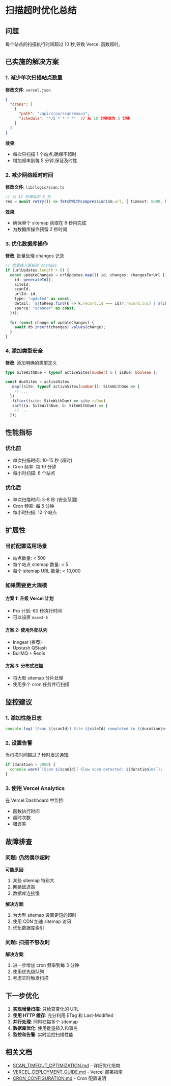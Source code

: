 # 扫描超时优化总结

## 问题

每个站点的扫描执行时间超过 10 秒,导致 Vercel 函数超时。

## 已实施的解决方案

### 1. 减少单次扫描站点数量

**修改文件**: `vercel.json`

```json
{
  "crons": [
    {
      "path": "/api/cron/scan?max=1",
      "schedule": "*/5 * * * *"  // 从 10 分钟改为 5 分钟
    }
  ]
}
```

**效果**: 
- 每次只扫描 1 个站点,确保不超时
- 增加频率到每 5 分钟,保证及时性

### 2. 减少网络超时时间

**修改文件**: `lib/logic/scan.ts`

```typescript
// 从 12 秒降低到 8 秒
res = await retry(() => fetchWithCompression(sm.url, { timeout: 8000, headers }), 2);
```

**效果**: 
- 确保单个 sitemap 获取在 8 秒内完成
- 为数据库操作预留 2 秒时间

### 3. 优化数据库操作

**修改**: 批量处理 changes 记录

```typescript
// 批量插入更新的 changes
if (urlUpdates.length > 0) {
  const updateChanges = urlUpdates.map(({ id, changes: changesForUrl }) => ({
    id: generateId(),
    siteId,
    scanId,
    urlId: id,
    type: "updated" as const,
    detail: `${toKeep.find(k => k.record.id === id)?.record.loc} | ${changesForUrl.join("; ")}`,
    source: "scanner" as const,
  }));
  
  for (const change of updateChanges) {
    await db.insert(changes).values(change);
  }
}
```

### 4. 添加类型安全

**修改**: 添加明确的类型定义

```typescript
type SiteWithDue = typeof activeSites[number] & { isDue: boolean };

const dueSites = activeSites
  .map((site: typeof activeSites[number]): SiteWithDue => {
    // ...
  })
  .filter((site: SiteWithDue) => site.isDue)
  .sort((a: SiteWithDue, b: SiteWithDue) => {
    // ...
  });
```

## 性能指标

### 优化前
- 单次扫描时间: 10-15 秒 (超时)
- Cron 频率: 每 10 分钟
- 每小时扫描: 6 个站点

### 优化后
- 单次扫描时间: 5-8 秒 (安全范围)
- Cron 频率: 每 5 分钟
- 每小时扫描: 12 个站点

## 扩展性

### 当前配置适用场景
- 站点数量: < 500
- 每个站点 sitemap 数量: < 5
- 每个 sitemap URL 数量: < 10,000

### 如果需要更大规模

#### 方案 1: 升级 Vercel 计划
- Pro 计划: 60 秒执行时间
- 可以设置 `max=3-5`

#### 方案 2: 使用外部队列
- Inngest (推荐)
- Upstash QStash
- BullMQ + Redis

#### 方案 3: 分布式扫描
- 将大型 sitemap 分片处理
- 使用多个 cron 任务并行扫描

## 监控建议

### 1. 添加性能日志

```typescript
console.log(`[Scan ${scanId}] Site ${siteId} completed in ${duration}ms`);
```

### 2. 设置告警

当扫描时间超过 7 秒时发送通知:

```typescript
if (duration > 7000) {
  console.warn(`[Scan ${scanId}] Slow scan detected: ${duration}ms`);
}
```

### 3. 使用 Vercel Analytics

在 Vercel Dashboard 中监控:
- 函数执行时间
- 超时次数
- 错误率

## 故障排查

### 问题: 仍然偶尔超时

**可能原因**:
1. 某些 sitemap 特别大
2. 网络延迟高
3. 数据库连接慢

**解决方案**:
1. 为大型 sitemap 设置更短的超时
2. 使用 CDN 加速 sitemap 访问
3. 优化数据库索引

### 问题: 扫描不够及时

**解决方案**:
1. 进一步增加 cron 频率到每 3 分钟
2. 使用优先级队列
3. 考虑实时触发扫描

## 下一步优化

1. **实现增量扫描**: 只检查变化的 URL
2. **使用 HTTP 缓存**: 充分利用 ETag 和 Last-Modified
3. **并行处理**: 同时扫描多个 sitemap
4. **数据库优化**: 使用批量插入和事务
5. **监控和告警**: 实时监控扫描性能

## 相关文档

- [SCAN_TIMEOUT_OPTIMIZATION.md](./SCAN_TIMEOUT_OPTIMIZATION.md) - 详细优化指南
- [VERCEL_DEPLOYMENT_GUIDE.md](./VERCEL_DEPLOYMENT_GUIDE.md) - Vercel 部署指南
- [CRON_CONFIGURATION.md](./CRON_CONFIGURATION.md) - Cron 配置说明
